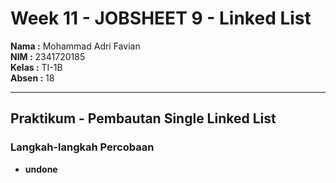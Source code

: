 # Week 11 - JOBSHEET 9 - Linked List

**Nama :** Mohammad Adri Favian<br>
**NIM :** 2341720185<br>
**Kelas :** TI-1B<br>
**Absen :** 18

---
## Praktikum - Pembautan Single Linked List

### Langkah-langkah Percobaan

- **undone**